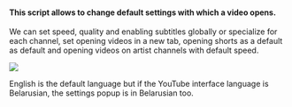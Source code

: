 #### This script allows to change default settings with which a video opens.

We can set speed, quality and enabling subtitles globally or specialize for each
channel, set opening videos in a new tab, opening shorts as a default as default
and opening videos on artist channels with default speed.

![](@/en/illustration.jpg)

English is the default language but if the YouTube interface language is
Belarusian, the settings popup is in Belarusian too.
